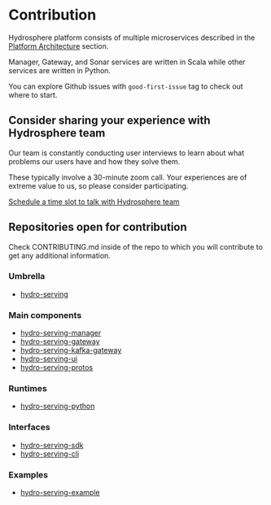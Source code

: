 # Contribution

Hydrosphere platform consists of multiple microservices described in the [Platform Architecture](https://hydrosphere.gitbook.io/home/overview/services) section. 

Manager, Gateway, and Sonar services are written in Scala while other services are written in Python.

You can explore Github issues with `good-first-issue` tag to check out where to start.  

## Consider sharing your experience with Hydrosphere team

Our team is constantly conducting user interviews to learn about what problems our users have and how they solve them. 

These typically involve a 30-minute zoom call. Your experiences are of extreme value to us, so please consider participating. 

[Schedule a time slot to talk with Hydrosphere team](https://calendly.com/ygavrilin/30-min-call)

## Repositories open for contribution

Check CONTRIBUTING.md inside of the repo to which you will contribute to get any additional information.

### Umbrella

* [hydro-serving](https://github.com/Hydrospheredata/hydro-serving)

### Main components

* [hydro-serving-manager](https://github.com/Hydrospheredata/hydro-serving-manager)
* [hydro-serving-gateway](https://github.com/Hydrospheredata/hydro-serving-gateway)
* [hydro-serving-kafka-gateway](https://github.com/Hydrospheredata/hydro-serving-kafka-gateway)
* [hydro-serving-ui](https://github.com/Hydrospheredata/hydro-serving-ui)
* [hydro-serving-protos](https://github.com/Hydrospheredata/hydro-serving-protos)

### Runtimes

* [hydro-serving-python](https://github.com/Hydrospheredata/hydro-serving-python)

### Interfaces

* [hydro-serving-sdk](https://github.com/Hydrospheredata/hydro-serving-sdk)
* [hydro-serving-cli](https://github.com/Hydrospheredata/hydro-serving-cli)

### Examples

* [hydro-serving-example](https://github.com/Hydrospheredata/hydro-serving-example)

